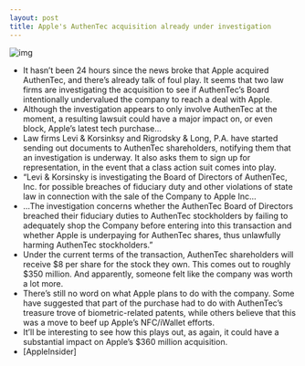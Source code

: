 ```yaml
---
layout: post
title: Apple's AuthenTec acquisition already under investigation
---
```

![img](http://media.idownloadblog.com/wp-content/uploads/2012/07/authentec-logo-0727.jpg)
* It hasn’t been 24 hours since the news broke that Apple acquired AuthenTec, and there’s already talk of foul play. It seems that two law firms are investigating the acquisition to see if AuthenTec’s Board intentionally undervalued the company to reach a deal with Apple.
* Although the investigation appears to only involve AuthenTec at the moment, a resulting lawsuit could have a major impact on, or even block, Apple’s latest tech purchase…
* Law firms Levi & Korsinksy and Rigrodsky & Long, P.A. have started sending out documents to AuthenTec shareholders, notifying them that an investigation is underway. It also asks them to sign up for representation, in the event that a class action suit comes into play.
* “Levi & Korsinsky is investigating the Board of Directors of AuthenTec, Inc. for possible breaches of fiduciary duty and other violations of state law in connection with the sale of the Company to Apple Inc…
* …The investigation concerns whether the AuthenTec Board of Directors breached their fiduciary duties to AuthenTec stockholders by failing to adequately shop the Company before entering into this transaction and whether Apple is underpaying for AuthenTec shares, thus unlawfully harming AuthenTec stockholders.”
* Under the current terms of the transaction, AuthenTec shareholders will receive $8 per share for the stock they own. This comes out to roughly $350 million. And apparently, someone felt like the company was worth a lot more.
* There’s still no word on what Apple plans to do with the company. Some have suggested that part of the purchase had to do with AuthenTec’s treasure trove of biometric-related patents, while others believe that this was a move to beef up Apple’s NFC/iWallet efforts.
* It’ll be interesting to see how this plays out, as again, it could have a substantial impact on Apple’s $360 million acquisition.
* [AppleInsider]

